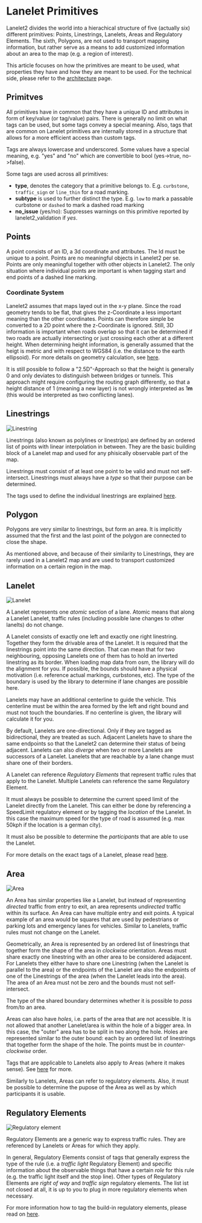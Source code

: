 # Lanelet Primitives

Lanelet2 divides the world into a hierachical structure of five (actually six) different primitives: Points, Linestrings, Lanelets, Areas and Regulatory Elements. The sixth, Polygons, are not used to transport mapping information, but rather serve as a means to add customized information about an area to the map (e.g. a region of interest).

This article focuses on how the primitives are meant to be used, what properties they have and how they are meant to be used. For the technical side, please refer to the [architecture](Architecture.md) page.

## Primitves
All primitives have in common that they have a unique ID and attributes in form of key/value (or tag/value) pairs. There is generally no limit on what tags can be used, but some tags convey a special meaning. Also, tags that are common on Lanelet primitives are internally stored in a structure that allows for a more efficient access than custom tags.

Tags are always lowercase and underscored. Some values have a special meaning, e.g. "yes" and "no" which are convertible to bool (yes->true, no->false).

Some tags are used across all primitives:
* **type**, denotes the category that a primitive belongs to. E.g. `curbstone`, `traffic_sign` or `line_thin` for a road marking.
* **subtype** is used to further distinct the type. E.g. `low` to mark a passable curbstone or `dashed` to mark a dashed road marking
* **no_issue** (yes/no): Suppresses warnings on this primitive reported by lanelet2_validation if *yes*.

## Points

A point consists of an ID, a 3d coordinate and attributes. The Id must be unique to a point. Points are no meaningful objects in Lanelet2 per se. Points are only meaningful together with other objects in Lanelet2. The only situation where individual points are important is when tagging start and end points of a dashed line marking.

### Coordinate System
Lanelet2 assumes that maps layed out in the x-y plane. Since the road geometry tends to be flat, that gives the z-Coordinate a less important meaning than the other coordinates. Points can therefore simple be converted to a 2D point where the z-Coordinate is ignored. Still, 3D information is important when roads overlap so that it can be determined if two roads are actually intersecting or just crossing each other at a different height. When determining height information, is generally assumed that the heigt is metric and with respect to WGS84 (i.e. the distance to the earth ellipsoid). For more details on geometry calculation, see [here](GeometryPrimer.md).

It is still possible to follow a "2.5D"-Approach so that the height is generally 0 and only deviates to distinguish between bridges or tunnels. This approach might require configuring the routing graph differently, so that a height distance of 1 (meaning a new layer) is not wrongly interpreted as 1**m** (this would be interpreted as two conflicting lanes).

## Linestrings

![Linestring](images/linestring.png)

Linestrings (also known as polylines or linestrips) are defined by an ordered list of points with linear interpolation in between. They are the basic building block of a Lanelet map and used for any phisically observable part of the map.


Linestrings must consist of at least one point to be valid and must not self-intersect. Linestrings must always have a *type* so that their purpose can be determined.

The tags used to define the individual linestrings are explained [here](LinestringTagging.md).

## Polygon

Polygons are very similar to linestrings, but form an area. It is implicitly assumed that the first and the last point of the polygon are connected to close the shape. 
 
As mentioned above, and because of their similarity to Linestrings, they are rarely used in a Lanelet2 map and are used to transport customized information on a certain region in the map.

## Lanelet

![Lanelet](images/lanelet.png)

A Lanelet represents one *atomic* section of a lane. Atomic means that along a Lanelet Lanelet, traffic rules (including possible lane changes to other lanelts) do not change.

A Lanelet consists of exactly one left and exactly one right linestring. Together they form the drivable area of the Lanelet. It is required that the linestrings point into the same direction. That can mean that for two neighbouring, opposing Lanelets one of them has to hold an inverted linestring as its border. When loading map data from osm, the library will do the alignment for you. If possible, the bounds should have a physical motivation (i.e. reference actual markings, curbstones, etc). The type of the boundary is used by the library to determine if lane changes are possible here.

Lanelets may have an additional centerline to guide the vehicle. This centerline must be within the area formed by the left and right bound and must not touch the boundaries. If no centerline is given, the library will calculate it for you.

By default, Lanelets are one-directional. Only if they are tagged as bidirectional, they are treated as such. Adjacent Lanelets have to share the same endpoints so that the Lanelet2 can determine their status of being adjacent. Lanelets can also *diverge* when two or more Lanelets are successors of a Lanelet. Lanelets that are reachable by a lane change must share one of their borders.

A Lanelet can reference *Regulatory Elements* that represent traffic rules that apply to the Lanelet. Multiple Lanelets can reference the same Regulatory Element.

It must always be possible to determine the current speed limit of the Lanelet directly from the Lanelet. This can either be done by referencing a SpeedLimit regulatory element or by tagging the *location* of the Lanelet. In this case the maximum speed for the type of road is assumed (e.g. max 50kph if the location is a german city).

It must also be possible to determine the *participants* that are able to use the Lanelet. 

For more details on the exact tags of a Lanelet, please read [here](LaneletAndAreaTagging.md).

## Area

![Area](images/area.png)

An Area has similar properties like a Lanelet, but instead of representing *directed* traffic from entry to exit, an area represents *undirected* traffic within its surface. An Area can have multiple entry and exit points. A typical example of an area would be squares that are used by pedestrians or parking lots and emergency lanes for vehicles. Similar to Lanelets, traffic rules must not change on the Lanelet.

Geometrically, an Area is represented by an ordered list of linestrings that together form the shape of the area in *clockwise* orientation. Areas must share exactly one linestring with an other area to be considered adajacent. For Lanelets they either have to share one Linestring (when the Lanelet is parallel to the area) or the endpoints of the Lanelet are also the endpoints of one of the Linestrings of the area (when the Lanelet leads into the area). The area of an Area must not be zero and the bounds must not self-intersect.

The type of the shared boundary determines whether it is possible to *pass* from/to an area.

Areas can also have *holes*, i.e. parts of the area that are not acessible. It is not allowed that another Lanelet/area is within the hole of a bigger area. In this case, the "outer" area has to be split in two along the hole. Holes are represented similar to the outer bound: each by an ordered list of linestrings that together form the shape of the hole. The points must be in *counter-clockwise* order.

Tags that are applicable to Lanelets also apply to Areas (where it makes sense). See [here](LaneletAndAreaTagging.md) for more.

Similarly to Lanelets, Areas can refer to regulatory elements. Also, it must be possible to determine the pupose of the Area as well as by which participants it is usable.

## Regulatory Elements

![Regulatory element](images/regulatory_element.png)

Regulatory Elements are a generic way to express traffic rules. They are referenced by Lanelets or Areas for which they apply.

In general, Regulatory Elements consist of tags that generally express the type of the rule (i.e. a *traffic light* Regulatory Element) and specific information about the observable things that have a certain *role* for this rule (e.g. the traffic light itself and the stop line). Other types of Regulatory Elements are *right of way* and *traffic sign* regulatory elements. The list ist not closed at all, it is up to you to plug in more regulatory elements when necessary.

For more information how to tag the build-in regulatory elements, please read on [here](RegulatoryElementTagging.md).



 
